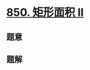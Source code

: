 #  [850. 矩形面积 II](https://leetcode.cn/problems/rectangle-area-ii/)

## 题意



## 题解



```c++

```



```python3

```

